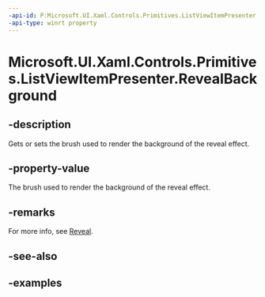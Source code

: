 ```yaml
---
-api-id: P:Microsoft.UI.Xaml.Controls.Primitives.ListViewItemPresenter.RevealBackground
-api-type: winrt property
---
```


<!-- Property syntax.
public Brush RevealBackground { get;  set; }
-->

# Microsoft.UI.Xaml.Controls.Primitives.ListViewItemPresenter.RevealBackground

## -description

Gets or sets the brush used to render the background of the reveal effect.

## -property-value

The brush used to render the background of the reveal effect.

## -remarks

For more info, see [Reveal](/windows/uwp/style/reveal).

## -see-also

## -examples

